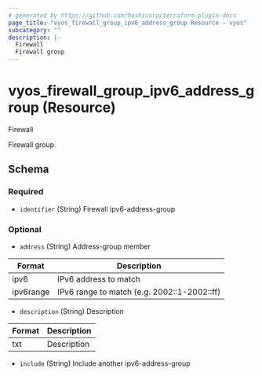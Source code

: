```yaml
---
# generated by https://github.com/hashicorp/terraform-plugin-docs
page_title: "vyos_firewall_group_ipv6_address_group Resource - vyos"
subcategory: ""
description: |-
  Firewall
  Firewall group
---
```


# vyos_firewall_group_ipv6_address_group (Resource)

Firewall

Firewall group



<!-- schema generated by tfplugindocs -->
## Schema

### Required

- `identifier` (String) Firewall ipv6-address-group

### Optional

- `address` (String) Address-group member

|  Format  |  Description  |
|----------|---------------|
|  ipv6  |  IPv6 address to match  |
|  ipv6range  |  IPv6 range to match (e.g. 2002::1-2002::ff)  |
- `description` (String) Description

|  Format  |  Description  |
|----------|---------------|
|  txt  |  Description  |
- `include` (String) Include another ipv6-address-group
